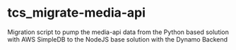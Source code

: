 tcs_migrate-media-api
=====================

Migration script to pump the media-api data from the Python based solution with AWS SimpleDB to the NodeJS base solution with the Dynamo Backend

